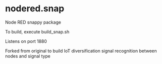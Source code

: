 # nodered.snap
Node  RED snappy package

To build, execute build_snap.sh

Listens on port 1880

Forked from original to build IoT diversification signal recognition between nodes and signal type
